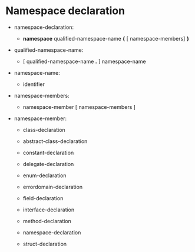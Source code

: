 

Namespace declaration
=====================

-   namespace-declaration:

    -   **namespace** qualified-namespace-name **{** [ namespace-members] **}**


-   qualified-namespace-name:

    -   [ qualified-namespace-name **.** ] namespace-name


-   namespace-name:

    -   identifier

-   namespace-members:

    -   namespace-member [ namespace-members ]


-   namespace-member:

    -   class-declaration

    -   abstract-class-declaration

    -   constant-declaration

    -   delegate-declaration

    -   enum-declaration

    -   errordomain-declaration

    -   field-declaration

    -   interface-declaration

    -   method-declaration

    -   namespace-declaration

    -   struct-declaration
